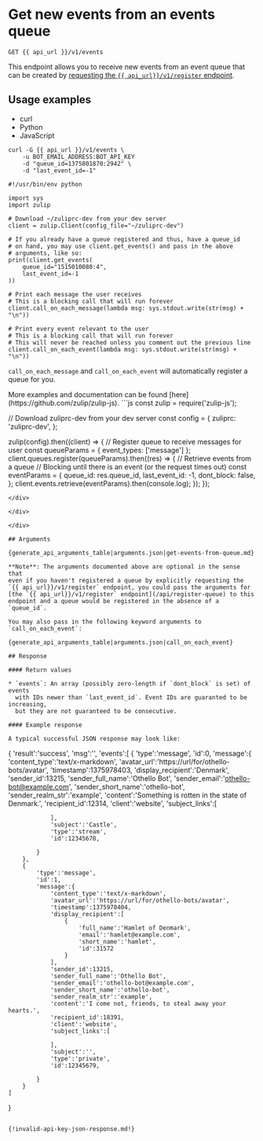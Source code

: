 # Get new events from an events queue

`GET {{ api_url }}/v1/events`

This endpoint allows you to receive new events from an event queue that
can be created by
[requesting the `{{ api_url}}/v1/register` endpoint](/api/register-queue).

## Usage examples
<div class="code-section" markdown="1">
<ul class="nav">
<li data-language="curl">curl</li>
<li data-language="python">Python</li>
<li data-language="javascript">JavaScript</li>
</ul>
<div class="blocks">

<div data-language="curl" markdown="1">

```
curl -G {{ api_url }}/v1/events \
    -u BOT_EMAIL_ADDRESS:BOT_API_KEY
    -d "queue_id=1375801870:2942" \
    -d "last_event_id=-1"
```

</div>

<div data-language="python" markdown="1">

```
#!/usr/bin/env python

import sys
import zulip

# Download ~/zuliprc-dev from your dev server
client = zulip.Client(config_file="~/zuliprc-dev")

# If you already have a queue registered and thus, have a queue_id
# on hand, you may use client.get_events() and pass in the above
# arguments, like so:
print(client.get_events(
    queue_id="1515010080:4",
    last_event_id=-1
))

# Print each message the user receives
# This is a blocking call that will run forever
client.call_on_each_message(lambda msg: sys.stdout.write(str(msg) + "\n"))

# Print every event relevant to the user
# This is a blocking call that will run forever
# This will never be reached unless you comment out the previous line
client.call_on_each_event(lambda msg: sys.stdout.write(str(msg) + "\n"))
```

`call_on_each_message` and `call_on_each_event` will automatically register
a queue for you.

</div>

<div data-language="javascript" markdown="1">
More examples and documentation can be found [here](https://github.com/zulip/zulip-js).
```js
const zulip = require('zulip-js');

// Download zuliprc-dev from your dev server
const config = {
    zuliprc: 'zuliprc-dev',
};

zulip(config).then((client) => {
    // Register queue to receive messages for user
    const queueParams = {
        event_types: ['message']
    };
    client.queues.register(queueParams).then((res) => {
        // Retrieve events from a queue
        // Blocking until there is an event (or the request times out)
        const eventParams = {
            queue_id: res.queue_id,
            last_event_id: -1,
            dont_block: false,
        };
        client.events.retrieve(eventParams).then(console.log);
    });
});
```
</div>

</div>

</div>

## Arguments

{generate_api_arguments_table|arguments.json|get-events-from-queue.md}

**Note**: The arguments documented above are optional in the sense that
even if you haven't registered a queue by explicitly requesting the
`{{ api_url}}/v1/register` endpoint, you could pass the arguments for
[the `{{ api_url}}/v1/register` endpoint](/api/register-queue) to this
endpoint and a queue would be registered in the absence of a `queue_id`.

You may also pass in the following keyword arguments to `call_on_each_event`:

{generate_api_arguments_table|arguments.json|call_on_each_event}

## Response

#### Return values

* `events`: An array (possibly zero-length if `dont_block` is set) of events
  with IDs newer than `last_event_id`. Event IDs are guaranted to be increasing,
  but they are not guaranteed to be consecutive.

#### Example response

A typical successful JSON response may look like:

```
{
    'result':'success',
    'msg':'',
    'events':[
        {
            'type':'message',
            'id':0,
            'message':{
                'content_type':'text/x-markdown',
                'avatar_url':'https://url/for/othello-bots/avatar',
                'timestamp':1375978403,
                'display_recipient':'Denmark',
                'sender_id':13215,
                'sender_full_name':'Othello Bot',
                'sender_email':'othello-bot@example.com',
                'sender_short_name':'othello-bot',
                'sender_realm_str':'example',
                'content':'Something is rotten in the state of Denmark.',
                'recipient_id':12314,
                'client':'website',
                'subject_links':[

                ],
                'subject':'Castle',
                'type':'stream',
                'id':12345678,

            }
        },
        {
            'type':'message',
            'id':1,
            'message':{
                'content_type':'text/x-markdown',
                'avatar_url':'https://url/for/othello-bots/avatar',
                'timestamp':1375978404,
                'display_recipient':[
                    {
                        'full_name':'Hamlet of Denmark',
                        'email':'hamlet@example.com',
                        'short_name':'hamlet',
                        'id':31572
                    }
                ],
                'sender_id':13215,
                'sender_full_name':'Othello Bot',
                'sender_email':'othello-bot@example.com',
                'sender_short_name':'othello-bot',
                'sender_realm_str':'example',
                'content':'I come not, friends, to steal away your hearts.',
                'recipient_id':18391,
                'client':'website',
                'subject_links':[

                ],
                'subject':'',
                'type':'private',
                'id':12345679,

            }
        }
    ]
}
```

{!invalid-api-key-json-response.md!}
